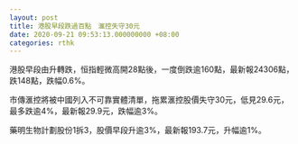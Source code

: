 ```yaml
---
layout: post
title: 港股早段跌過百點　滙控失守30元
date: 2020-09-21 09:53:13.000000000 +08:00
categories: rthk
---
```


港股早段由升轉跌，恒指輕微高開28點後，一度倒跌逾160點，最新報24306點，跌148點，跌幅0.6%。

市傳滙控將被中國列入不可靠實體清單，拖累滙控股價失守30元，低見29.6元，最多跌逾4%，最新報29.9元，跌幅逾3%。

藥明生物計劃股份1拆3，股價早段升逾3%，最新報193.7元，升幅逾1%。
